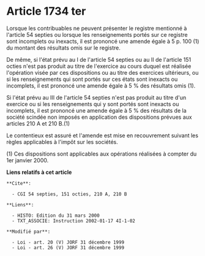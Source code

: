 # Article 1734 ter

Lorsque les contribuables ne peuvent présenter le registre mentionné à l'article 54 septies ou lorsque les renseignements
portés sur ce registre sont incomplets ou inexacts, il est prononcé une amende égale à 5 p. 100 (1) du montant des résultats
omis sur le registre.

De même, si l'état prévu au I de l'article 54 septies ou au II de l'article 151 octies n'est pas produit au titre de
l'exercice au cours duquel est réalisée l'opération visée par ces dispositions ou au titre des exercices ultérieurs, ou si
les renseignements qui sont portés sur ces états sont inexacts ou incomplets, il est prononcé une amende égale à 5 % des
résultats omis (1).

Si l'état prévu au III de l'article 54 septies n'est pas produit au titre d'un exercice ou si les renseignements qui y sont
portés sont inexacts ou incomplets, il est prononcé une amende égale à 5 % des résultats de la société scindée non imposés en
application des dispositions prévues aux articles 210 A et 210 B.(1)

Le contentieux est assuré et l'amende est mise en recouvrement suivant les règles applicables à l'impôt sur les sociétés.

(1) Ces dispositions sont applicables aux opérations réalisées à compter du 1er janvier 2000.

**Liens relatifs à cet article**

	**Cite**:

	  - CGI 54 septies, 151 octies, 210 A, 210 B

	**Liens**:

	  - HISTO: Edition du 31 mars 2000
	  - TXT_ASSOCIE: Instruction 2002-01-17 4I-1-02

	**Modifié par**:

	  - Loi - art. 20 (V) JORF 31 décembre 1999
	  - Loi - art. 26 (V) JORF 31 décembre 1999

